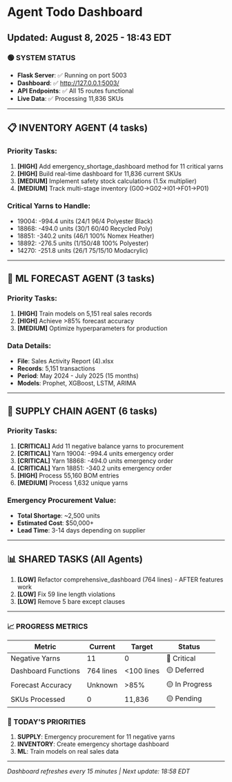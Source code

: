 # Agent Todo Dashboard 
## Updated: August 8, 2025 - 18:43 EDT

### 🟢 SYSTEM STATUS
- **Flask Server**: ✅ Running on port 5003
- **Dashboard**: ✅ http://127.0.0.1:5003/
- **API Endpoints**: ✅ All 15 routes functional
- **Live Data**: ✅ Processing 11,836 SKUs

---

## 📋 INVENTORY AGENT (4 tasks)
### Priority Tasks:
1. **[HIGH]** Add emergency_shortage_dashboard method for 11 critical yarns
2. **[HIGH]** Build real-time dashboard for 11,836 current SKUs
3. **[MEDIUM]** Implement safety stock calculations (1.5x multiplier)
4. **[MEDIUM]** Track multi-stage inventory (G00→G02→I01→F01→P01)

### Critical Yarns to Handle:
- 19004: -994.4 units (24/1 96/4 Polyester Black)
- 18868: -494.0 units (30/1 60/40 Recycled Poly)
- 18851: -340.2 units (46/1 100% Nomex Heather)
- 18892: -276.5 units (1/150/48 100% Polyester)
- 14270: -251.8 units (26/1 75/15/10 Modacrylic)

---

## 🤖 ML FORECAST AGENT (3 tasks)
### Priority Tasks:
1. **[HIGH]** Train models on 5,151 real sales records
2. **[HIGH]** Achieve >85% forecast accuracy
3. **[MEDIUM]** Optimize hyperparameters for production

### Data Details:
- **File**: Sales Activity Report (4).xlsx
- **Records**: 5,151 transactions
- **Period**: May 2024 - July 2025 (15 months)
- **Models**: Prophet, XGBoost, LSTM, ARIMA

---

## 🚚 SUPPLY CHAIN AGENT (6 tasks)
### Priority Tasks:
1. **[CRITICAL]** Add 11 negative balance yarns to procurement
2. **[CRITICAL]** Yarn 19004: -994.4 units emergency order
3. **[CRITICAL]** Yarn 18868: -494.0 units emergency order
4. **[CRITICAL]** Yarn 18851: -340.2 units emergency order
5. **[HIGH]** Process 55,160 BOM entries
6. **[MEDIUM]** Process 1,632 unique yarns

### Emergency Procurement Value:
- **Total Shortage**: ~2,500 units
- **Estimated Cost**: $50,000+
- **Lead Time**: 3-14 days depending on supplier

---

## 📊 SHARED TASKS (All Agents)
1. **[LOW]** Refactor comprehensive_dashboard (764 lines) - AFTER features work
2. **[LOW]** Fix 59 line length violations
3. **[LOW]** Remove 5 bare except clauses

---

### 📈 PROGRESS METRICS
| Metric | Current | Target | Status |
|--------|---------|--------|--------|
| Negative Yarns | 11 | 0 | 🔴 Critical |
| Dashboard Functions | 764 lines | <100 lines | 🟡 Deferred |
| Forecast Accuracy | Unknown | >85% | 🟡 In Progress |
| SKUs Processed | 0 | 11,836 | 🟡 Pending |

### 🎯 TODAY'S PRIORITIES
1. **SUPPLY**: Emergency procurement for 11 negative yarns
2. **INVENTORY**: Create emergency shortage dashboard
3. **ML**: Train models on real sales data

---
*Dashboard refreshes every 15 minutes | Next update: 18:58 EDT*
